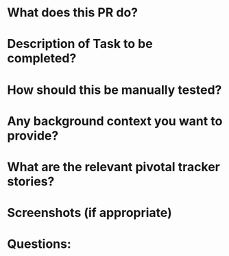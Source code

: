# What does this PR do?
# Description of Task to be completed?
# How should this be manually tested?
# Any background context you want to provide?
# What are the relevant pivotal tracker stories?
# Screenshots (if appropriate)
# Questions: